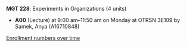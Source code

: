 **MGT 228**: Experiments in Organizations (4 units)

- **A00** (Lecture) at 9:00 am–11:50 am on Monday at OTRSN 3E109 by Samek, Anya (A16710848)

[Enrollment numbers over time](./MGT228.tsv)
